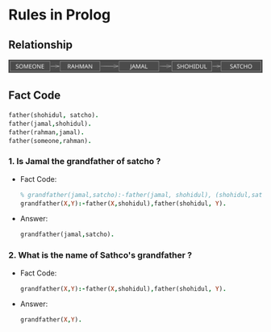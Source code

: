 # Rules in Prolog 

## Relationship
<img src="https://raw.githubusercontent.com/Tahsin000/PROLOG-IN-ARTIFICIAL-INTELLIGENCE/main/Introduction%20to%20Prolog/Rules/Assets/Relationship.svg" width="820px">

## Fact Code
```prolog
father(shohidul, satcho).
father(jamal,shohidul).
father(rahman,jamal).
father(someone,rahman).

```

### 1. Is Jamal the grandfather of satcho ?
* Fact Code:
  ```prolog
  % grandfather(jamal,satcho):-father(jamal, shohidul), (shohidul,satcho).
  grandfather(X,Y):-father(X,shohidul),father(shohidul, Y).
  ```
* Answer:
  ```prolog
  grandfather(jamal,satcho).
  ```

### 2. What is the name of Sathco's grandfather ?
* Fact Code:
  ```prolog
  grandfather(X,Y):-father(X,shohidul),father(shohidul, Y).
  ```
* Answer:
  ```prolog
  grandfather(X,Y).
  ```
